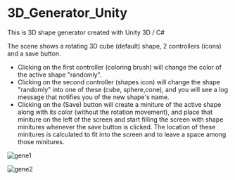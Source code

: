 # 3D_Generator_Unity

This is 3D shape generator created with Unity 3D / C#

The scene shows a rotating 3D cube (default) shape, 2 controllers (icons) and a save button.

- Clicking on the first controller (coloring brush) will change the color of the active shape "randomly".
- Clicking on the second controller (shapes icon) will change the shape "randomly" into one of these (cube, sphere,cone), and you will see a log message that notifies you of the new shape's name.
- Clicking on the (Save) button will create a miniture of the active shape along with its color (without the rotation movement), and place that miniture on the left of the screen and start filling the screen with shape minitures whenever the save button is clicked. The location of these minitures is calculated to fit into the screen and to leave a space among those minitures.


![gene1](https://user-images.githubusercontent.com/22651469/66259341-de6b1a00-e77d-11e9-99c4-acd170e65480.jpg)

![gene2](https://user-images.githubusercontent.com/22651469/66259344-e1660a80-e77d-11e9-9eee-efc0835b4558.jpg)
